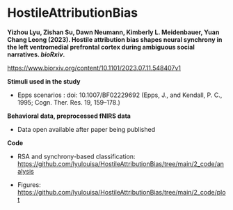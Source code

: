 # HostileAttributionBias

**Yizhou Lyu, Zishan Su, Dawn Neumann, Kimberly L. Meidenbauer, Yuan Chang Leong (2023). Hostile attribution bias shapes neural synchrony in the left ventromedial prefrontal cortex during ambiguous social narratives. _bioRxiv_.**  

https://www.biorxiv.org/content/10.1101/2023.07.11.548407v1
       
         
**Stimuli used in the study**          

* Epps scenarios : doi: 10.1007/BF02229692 (Epps, J., and Kendall, P. C., 1995; Cogn. Ther. Res. 19, 159–178.)

**Behavioral data, preprocessed fNIRS data**       

* Data open available after paper being published

**Code**      
* RSA and synchrony-based classification: 
https://github.com/lyulouisa/HostileAttributionBias/tree/main/2_code/analysis

* Figures:             
https://github.com/lyulouisa/HostileAttributionBias/tree/main/2_code/plot


